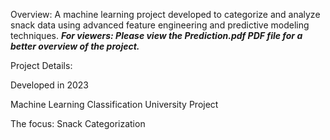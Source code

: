 Overview: 
A machine learning project developed to categorize and analyze snack data using advanced feature engineering and predictive modeling techniques.
***For viewers: Please view the Prediction.pdf PDF file for a better overview of the project.***

Project Details:

Developed in 2023

Machine Learning Classification University Project

The focus: Snack Categorization

